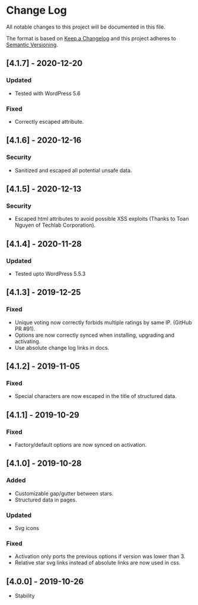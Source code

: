 # Change Log

All notable changes to this project will be documented in this file.

The format is based on [Keep a Changelog](http://keepachangelog.com/)
and this project adheres to [Semantic Versioning](http://semver.org/).

## [4.1.7] - 2020-12-20

### Updated
- Tested with WordPress 5.6

### Fixed
- Correctly escaped attribute.

## [4.1.6] - 2020-12-16

### Security
- Sanitized and escaped all potential unsafe data.

## [4.1.5] - 2020-12-13

### Security
- Escaped html attributes to avoid possible XSS exploits (Thanks to Toan Nguyen of Techlab Corporation).

## [4.1.4] - 2020-11-28

### Updated
- Tested upto WordPress 5.5.3

## [4.1.3] - 2019-12-25

### Fixed
- Unique voting now correctly forbids multiple ratings by same IP. (GitHub PR #91).
- Options are now correctly synced when installing, upgrading and activating.
- Use absolute change log links in docs.

## [4.1.2] - 2019-11-05

### Fixed
- Special characters are now escaped in the title of structured data.

## [4.1.1] - 2019-10-29

### Fixed
- Factory/default options are now synced on activation.

## [4.1.0] - 2019-10-28

### Added
- Customizable gap/gutter between stars.
- Structured data in pages.

### Updated
- Svg icons

### Fixed
- Activation only ports the previous options if version was lower than 3.
- Relative star svg links instead of absolute links are now used in css.

## [4.0.0] - 2019-10-26

- Stability
